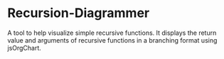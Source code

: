 # Recursion-Diagrammer

A tool to help visualize simple recursive functions. It displays the return value and arguments of recursive functions in a branching format using jsOrgChart. 

